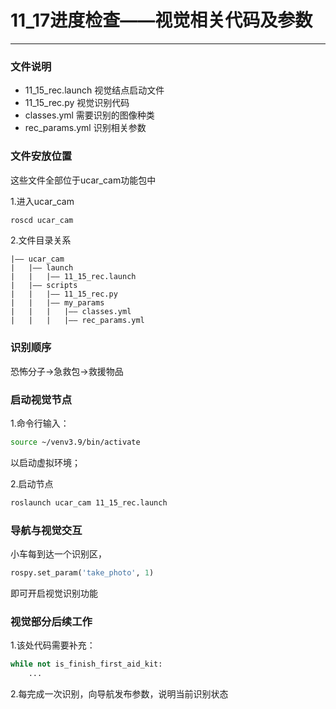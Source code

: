 # 11_17进度检查——视觉相关代码及参数
***
### 文件说明
- 11_15_rec.launch 视觉结点启动文件
- 11_15_rec.py 视觉识别代码
- classes.yml 需要识别的图像种类
- rec_params.yml 识别相关参数

### 文件安放位置
这些文件全部位于ucar_cam功能包中

1.进入ucar_cam
```bash
roscd ucar_cam
```
2.文件目录关系
```
|—— ucar_cam
|   |—— launch
|   |   |—— 11_15_rec.launch
|   |—— scripts
|   |   |—— 11_15_rec.py
|   |   |—— my_params
|   |   |   |—— classes.yml
|   |   |   |—— rec_params.yml
```

### 识别顺序

恐怖分子->急救包->救援物品

### 启动视觉节点

1.命令行输入：
```bash
source ~/venv3.9/bin/activate
```
以启动虚拟环境；

2.启动节点
```bash
roslaunch ucar_cam 11_15_rec.launch
```

### 导航与视觉交互

小车每到达一个识别区，
```python
rospy.set_param('take_photo', 1)
```
即可开启视觉识别功能

### 视觉部分后续工作

1.该处代码需要补充：
```python
while not is_finish_first_aid_kit:
    ...
```
2.每完成一次识别，向导航发布参数，说明当前识别状态
